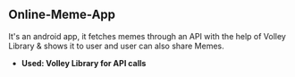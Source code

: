 ## Online-Meme-App
It's an android app, it fetches memes through an API with the help of Volley Library &amp; shows it to user and user can also share Memes. 

- **Used:  Volley Library for API calls**
